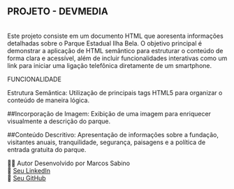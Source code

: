 ## PROJETO - DEVMEDIA
<br>
Este projeto consiste em um  documento HTML que aoresenta informações detalhadas sobre o Parque Estadual Ilha Bela.
O objetivo principal é demonstrar a aplicação de HTML semântico para estruturar o conteúdo de forma clara e acessível, além de incluir funcionalidades interativas como um link para iniciar uma ligação telefônica diretamente de um smartphone.

FUNCIONALIDADE

Estrutura Semântica: 
Utilização de principais tags HTML5 para organizar o conteúdo de maneira lógica.

##Incorporação de Imagem: 
Exibição de uma imagem para enriquecer visualmente a descrição do parque.

##Conteúdo Descritivo: Apresentação de informações sobre a fundação, visitantes anuais, tranquilidade, segurança, paisagens e a política de entrada gratuita do parque.

🧑‍💻 Autor
Desenvolvido por Marcos Sabino  
🔗 [Seu LinkedIn](https://www.linkedin.com/in/marcos-sabino-90b1b5a5/)  
🐙 [Seu GitHub](https://github.com/MaSabino74)
